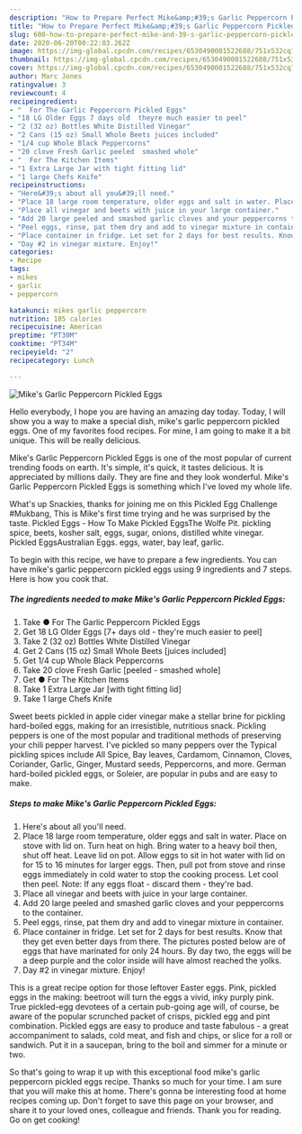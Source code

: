 ```yaml
---
description: "How to Prepare Perfect Mike&amp;#39;s Garlic Peppercorn Pickled Eggs"
title: "How to Prepare Perfect Mike&amp;#39;s Garlic Peppercorn Pickled Eggs"
slug: 600-how-to-prepare-perfect-mike-and-39-s-garlic-peppercorn-pickled-eggs
date: 2020-06-20T00:22:03.262Z
image: https://img-global.cpcdn.com/recipes/6530490001522688/751x532cq70/mikes-garlic-peppercorn-pickled-eggs-recipe-main-photo.jpg
thumbnail: https://img-global.cpcdn.com/recipes/6530490001522688/751x532cq70/mikes-garlic-peppercorn-pickled-eggs-recipe-main-photo.jpg
cover: https://img-global.cpcdn.com/recipes/6530490001522688/751x532cq70/mikes-garlic-peppercorn-pickled-eggs-recipe-main-photo.jpg
author: Marc Jones
ratingvalue: 3
reviewcount: 4
recipeingredient:
- "  For The Garlic Peppercorn Pickled Eggs"
- "18 LG Older Eggs 7 days old  theyre much easier to peel"
- "2 (32 oz) Bottles White Distilled Vinegar"
- "2 Cans (15 oz) Small Whole Beets juices included"
- "1/4 cup Whole Black Peppercorns"
- "20 clove Fresh Garlic peeled  smashed whole"
- "  For The Kitchen Items"
- "1 Extra Large Jar with tight fitting lid"
- "1 large Chefs Knife"
recipeinstructions:
- "Here&#39;s about all you&#39;ll need."
- "Place 18 large room temperature, older eggs and salt in water. Place on stove with lid on. Turn heat on high. Bring water to a heavy boil then, shut off heat. Leave lid on pot. Allow eggs to sit in hot water with lid on for 15 to 16 minutes for larger eggs. Then, pull pot from stove and rinse eggs immediately in cold water to stop the cooking process. Let cool then peel. Note: If any eggs float - discard them - they&#39;re bad."
- "Place all vinegar and beets with juice in your large container."
- "Add 20 large peeled and smashed garlic cloves and your peppercorns to the container."
- "Peel eggs, rinse, pat them dry and add to vinegar mixture in container."
- "Place container in fridge. Let set for 2 days for best results. Know that they get even better days from there. The pictures posted below are of eggs that have marinated for only 24 hours. By day two, the eggs will be a deep purple and the color inside will have almost reached the yolks."
- "Day #2 in vinegar mixture. Enjoy!"
categories:
- Recipe
tags:
- mikes
- garlic
- peppercorn

katakunci: mikes garlic peppercorn 
nutrition: 185 calories
recipecuisine: American
preptime: "PT30M"
cooktime: "PT34M"
recipeyield: "2"
recipecategory: Lunch

---
```



![Mike&#39;s Garlic Peppercorn Pickled Eggs](https://img-global.cpcdn.com/recipes/6530490001522688/751x532cq70/mikes-garlic-peppercorn-pickled-eggs-recipe-main-photo.jpg)

Hello everybody, I hope you are having an amazing day today. Today, I will show you a way to make a special dish, mike&#39;s garlic peppercorn pickled eggs. One of my favorites food recipes. For mine, I am going to make it a bit unique. This will be really delicious.

Mike&#39;s Garlic Peppercorn Pickled Eggs is one of the most popular of current trending foods on earth. It's simple, it's quick, it tastes delicious. It is appreciated by millions daily. They are fine and they look wonderful. Mike&#39;s Garlic Peppercorn Pickled Eggs is something which I've loved my whole life.

What&#39;s up Snackies, thanks for joining me on this Pickled Egg Challenge #Mukbang, This is Mike&#39;s first time trying and he was surprised by the taste. Pickled Eggs - How To Make Pickled EggsThe Wolfe Pit. pickling spice, beets, kosher salt, eggs, sugar, onions, distilled white vinegar. Pickled EggsAustralian Eggs. eggs, water, bay leaf, garlic.


To begin with this recipe, we have to prepare a few ingredients. You can have mike&#39;s garlic peppercorn pickled eggs using 9 ingredients and 7 steps. Here is how you cook that.

<!--inarticleads1-->

##### The ingredients needed to make Mike&#39;s Garlic Peppercorn Pickled Eggs:

1. Take  ● For The Garlic Peppercorn Pickled Eggs
1. Get 18 LG Older Eggs [7+ days old - they&#39;re much easier to peel]
1. Take 2 (32 oz) Bottles White Distilled Vinegar
1. Get 2 Cans (15 oz) Small Whole Beets [juices included]
1. Get 1/4 cup Whole Black Peppercorns
1. Take 20 clove Fresh Garlic [peeled - smashed whole]
1. Get  ● For The Kitchen Items
1. Take 1 Extra Large Jar [with tight fitting lid]
1. Take 1 large Chefs Knife


Sweet beets pickled in apple cider vinegar make a stellar brine for pickling hard-boiled eggs, making for an irresistible, nutritious snack. Pickling peppers is one of the most popular and traditional methods of preserving your chili pepper harvest. I&#39;ve pickled so many peppers over the Typical pickling spices include All Spice, Bay leaves, Cardamom, Cinnamon, Cloves, Coriander, Garlic, Ginger, Mustard seeds, Peppercorns, and more. German hard-boiled pickled eggs, or Soleier, are popular in pubs and are easy to make. 

<!--inarticleads2-->

##### Steps to make Mike&#39;s Garlic Peppercorn Pickled Eggs:

1. Here&#39;s about all you&#39;ll need.
1. Place 18 large room temperature, older eggs and salt in water. Place on stove with lid on. Turn heat on high. Bring water to a heavy boil then, shut off heat. Leave lid on pot. Allow eggs to sit in hot water with lid on for 15 to 16 minutes for larger eggs. Then, pull pot from stove and rinse eggs immediately in cold water to stop the cooking process. Let cool then peel. Note: If any eggs float - discard them - they&#39;re bad.
1. Place all vinegar and beets with juice in your large container.
1. Add 20 large peeled and smashed garlic cloves and your peppercorns to the container.
1. Peel eggs, rinse, pat them dry and add to vinegar mixture in container.
1. Place container in fridge. Let set for 2 days for best results. Know that they get even better days from there. The pictures posted below are of eggs that have marinated for only 24 hours. By day two, the eggs will be a deep purple and the color inside will have almost reached the yolks.
1. Day #2 in vinegar mixture. Enjoy!


This is a great recipe option for those leftover Easter eggs. Pink, pickled eggs in the making: beetroot will turn the eggs a vivid, inky purply pink. True pickled-egg devotees of a certain pub-going age will, of course, be aware of the popular scrunched packet of crisps, pickled egg and pint combination. Pickled eggs are easy to produce and taste fabulous - a great accompaniment to salads, cold meat, and fish and chips, or slice for a roll or sandwich. Put it in a saucepan, bring to the boil and simmer for a minute or two. 

So that's going to wrap it up with this exceptional food mike&#39;s garlic peppercorn pickled eggs recipe. Thanks so much for your time. I am sure that you will make this at home. There's gonna be interesting food at home recipes coming up. Don't forget to save this page on your browser, and share it to your loved ones, colleague and friends. Thank you for reading. Go on get cooking!
